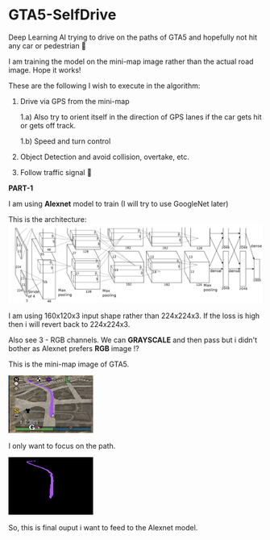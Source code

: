 # GTA5-SelfDrive
Deep Learning AI trying to drive on the paths of GTA5 and hopefully not hit any car or pedestrian 🤭

I am training the model on the mini-map image rather than the actual road image. Hope it works!

These are the following I wish to execute in the algorithm:
1. Drive via GPS from the mini-map

      1.a) Also try to orient itself in the direction of GPS lanes if the car gets hit or gets off track.
      
      1.b) Speed and turn control
  
2. Object Detection and avoid collision, overtake, etc.
3. Follow traffic signal 🥱

**PART-1**

I am using **Alexnet** model to train (I will try to use GoogleNet later)

This is the architecture:
![](images/alexnet-arch.jpg)

I am using 160x120x3 input shape rather than 224x224x3. If the loss is high then i will revert back to 224x224x3.

Also see 3 - RGB channels. We can **GRAYSCALE** and then pass but i didn't bother as Alexnet prefers **RGB** image !?

This is the mini-map image of GTA5.

![](images/minimap_example.png)

I only want to focus on the path. 

![](images/lane_1.png)

So, this is final ouput i want to feed to the Alexnet model.




